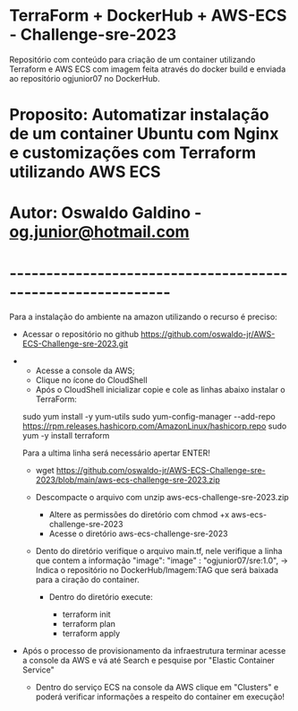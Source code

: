 # TerraForm + DockerHub + AWS-ECS - Challenge-sre-2023
Repositório com conteúdo para criação de um container utilizando Terraform e AWS ECS com imagem feita através do docker build e enviada ao repositório ogjunior07 no DockerHub.

# Proposito: Automatizar instalação de um container Ubuntu com Nginx e customizações com Terraform utilizando AWS ECS
# Autor: Oswaldo Galdino - og.junior@hotmail.com
# ------------------------------------------------------------

Para a instalação do ambiente na amazon utilizando o recurso é preciso:

- Acessar o repositório no github https://github.com/oswaldo-jr/AWS-ECS-Challenge-sre-2023.git
-
	- Acesse a console da AWS;
	- Clique no ícone do CloudShell
	- Após o CloudShell inicializar copie e cole as linhas abaixo instalar o TerraForm:
  
	sudo yum install -y yum-utils
	sudo yum-config-manager --add-repo https://rpm.releases.hashicorp.com/AmazonLinux/hashicorp.repo
	sudo yum -y install terraform  
  
  Para a ultima linha será necessário apertar ENTER!
    
	- wget https://github.com/oswaldo-jr/AWS-ECS-Challenge-sre-2023/blob/main/aws-ecs-challenge-sre-2023.zip
  
  - Descompacte o arquivo com unzip aws-ecs-challenge-sre-2023.zip
	- Altere as permissões do diretório com chmod +x aws-ecs-challenge-sre-2023
	- Acesse o diretório aws-ecs-challenge-sre-2023
   - Dento do diretório verifique o arquivo main.tf, nele verifique a linha que contem a informação "image":
       "image"     : "ogjunior07/sre:1.0", -> Indica o repositório no DockerHub/Imagem:TAG que será baixada para a ciração do container.

       
		- Dentro do diretório execute:
	
	        - terraform init
	        - terraform plan
	        - terraform apply
	
- Após o processo de provisionamento da infraestrutura terminar acesse a console da AWS e vá até Search e pesquise por "Elastic Container Service"
	- Dentro do serviço ECS na console da AWS clique em "Clusters" e poderá verificar informações a respeito do container em execução!
